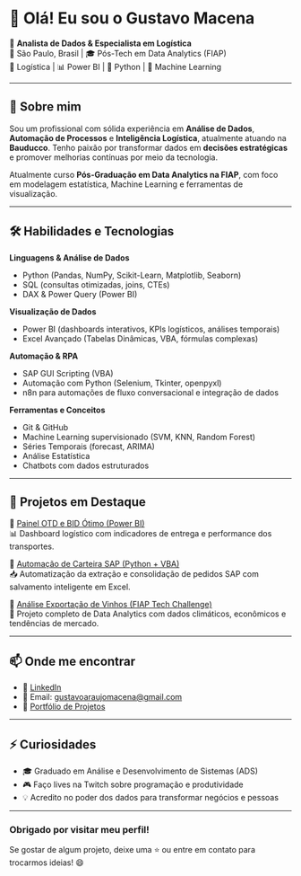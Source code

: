 # 👋 Olá! Eu sou o Gustavo Macena

🎯 **Analista de Dados & Especialista em Logística**  
📍 São Paulo, Brasil | 🎓 Pós-Tech em Data Analytics (FIAP)  
🚚 Logística | 📊 Power BI | 🐍 Python | 🧠 Machine Learning  

---

## 💼 Sobre mim

Sou um profissional com sólida experiência em **Análise de Dados**, **Automação de Processos** e **Inteligência Logística**, atualmente atuando na **Bauducco**. Tenho paixão por transformar dados em **decisões estratégicas** e promover melhorias contínuas por meio da tecnologia.

Atualmente curso **Pós-Graduação em Data Analytics na FIAP**, com foco em modelagem estatística, Machine Learning e ferramentas de visualização.

---

## 🛠️ Habilidades e Tecnologias

**Linguagens & Análise de Dados**
- Python (Pandas, NumPy, Scikit-Learn, Matplotlib, Seaborn)
- SQL (consultas otimizadas, joins, CTEs)
- DAX & Power Query (Power BI)

**Visualização de Dados**
- Power BI (dashboards interativos, KPIs logísticos, análises temporais)
- Excel Avançado (Tabelas Dinâmicas, VBA, fórmulas complexas)

**Automação & RPA**
- SAP GUI Scripting (VBA)
- Automação com Python (Selenium, Tkinter, openpyxl)
- n8n para automações de fluxo conversacional e integração de dados

**Ferramentas e Conceitos**
- Git & GitHub
- Machine Learning supervisionado (SVM, KNN, Random Forest)
- Séries Temporais (forecast, ARIMA)
- Análise Estatística
- Chatbots com dados estruturados

---

## 🚀 Projetos em Destaque

🔗 [Painel OTD e BID Ótimo (Power BI)](https://github.com/seuusuario/projeto-otd)  
📊 Dashboard logístico com indicadores de entrega e performance dos transportes.

🔗 [Automação de Carteira SAP (Python + VBA)](https://github.com/seuusuario/carteira-sap)  
📥 Automatização da extração e consolidação de pedidos SAP com salvamento inteligente em Excel.

🔗 [Análise Exportação de Vinhos (FIAP Tech Challenge)](https://github.com/seuusuario/fiap-wine-export)  
🍷 Projeto completo de Data Analytics com dados climáticos, econômicos e tendências de mercado.

---

## 📫 Onde me encontrar

- 💼 [LinkedIn](https://www.linkedin.com/in/gustavo-macena/)  
- 💬 Email: gustavoaraujomacena@gmail.com  
- 📂 [Portfólio de Projetos](https://github.com/gustmacena)  

---

## ⚡ Curiosidades

- 🎓 Graduado em Análise e Desenvolvimento de Sistemas (ADS)  
- 🎮 Faço lives na Twitch sobre programação e produtividade  
- 💡 Acredito no poder dos dados para transformar negócios e pessoas  

---

### Obrigado por visitar meu perfil!  
Se gostar de algum projeto, deixe uma ⭐ ou entre em contato para trocarmos ideias! 😄
